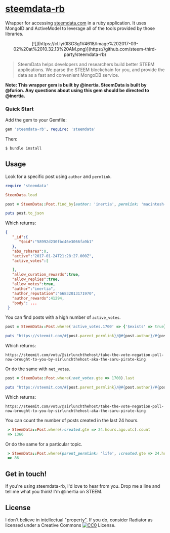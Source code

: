 [steemdata-rb](https://github.com/steem-third-party/steemdata-rb)
============

Wrapper for accessing [steemdata.com](https://steemdata.com/) in a ruby application.  It uses MongoID and ActiveModel to leverage all of the tools provided by those libraries.

<center>
  [![](https://cl.ly/0l3G3g1V4618/Image%202017-03-02%20at%2010.32.13%20AM.png)](https://github.com/steem-third-party/steemdata-rb)
</center>

> SteemData helps developers and researchers build better STEEM applications. We parse the STEEM blockchain for you, and provide the data as a fast and convenient MongoDB service.

**Note: This wrapper gem is built by @inertia.  SteemData is built by @furion.  Any questions about using this gem should be directed to @inertia.**

### Quick Start

Add the gem to your Gemfile:

```ruby
gem 'steemdata-rb', require: 'steemdata'
```

Then:

```bash
$ bundle install
```

## Usage

Look for a specific post using `author` and `permlink`.

```ruby
require 'steemdata'

SteemData.load

post = SteemData::Post.find_by(author: 'inertia', permlink: 'macintosh-plus')

puts post.to_json
```

Which returns:

```json
{
   "_id":{
      "$oid":"58992d230fbc46e3066fa9b1"
   },
   "abs_rshares":0,
   "active":"2017-01-24T21:28:27.000Z",
   "active_votes":[

   ],
   "allow_curation_rewards":true,
   "allow_replies":true,
   "allow_votes":true,
   "author":"inertia",
   "author_reputation":"66832013171970",
   "author_rewards":41294,
   "body": ...
 }
```

You can find posts with a high number of `active_votes`.

```ruby
post = SteemData::Post.where('active_votes.1700' => {'$exists' => true}).last

puts "https://steemit.com/#{post.parent_permlink}/@#{post.author}/#{post.permlink}"
```

Which returns:

```
https://steemit.com/votu/@sirlunchthehost/take-the-vote-negation-poll-now-brought-to-you-by-sirlunchthehost-aka-the-saru-pirate-king
```

Or do the same with `net_votes`.

```ruby
post = SteemData::Post.where(:net_votes.gte => 1700).last

puts "https://steemit.com/#{post.parent_permlink}/@#{post.author}/#{post.permlink}"
```

Which returns:

```
https://steemit.com/votu/@sirlunchthehost/take-the-vote-negation-poll-now-brought-to-you-by-sirlunchthehost-aka-the-saru-pirate-king
```

You can count the number of posts created in the last 24 hours.

```ruby
 > SteemData::Post.where(:created.gte => 24.hours.ago.utc).count
 => 1366
```

Or do the same for a particular topic.

```ruby
 > SteemData::Post.where(parent_permlink: 'life', :created.gte => 24.hours.ago.utc).count
 => 86
```

## Get in touch!

If you're using steemdata-rb, I'd love to hear from you.  Drop me a line and tell me what you think!  I'm @inertia on STEEM.
  
## License

I don't believe in intellectual "property".  If you do, consider Radiator as licensed under a Creative Commons [![CC0](http://i.creativecommons.org/p/zero/1.0/80x15.png)](http://creativecommons.org/publicdomain/zero/1.0/) License.

